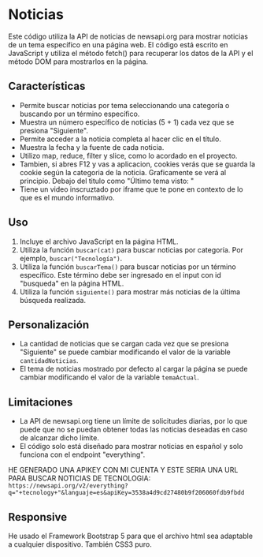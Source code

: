 # Noticias
Este código utiliza la API de noticias de newsapi.org para mostrar noticias de un tema específico en una página web. El código está escrito en JavaScript y utiliza el método fetch() para recuperar los datos de la API y el método DOM para mostrarlos en la página.

## Características
- Permite buscar noticias por tema seleccionando una categoría o buscando por un término específico.
- Muestra un número específico de noticias (5 + 1) cada vez que se presiona "Siguiente".
- Permite acceder a la noticia completa al hacer clic en el título.
- Muestra la fecha y la fuente de cada noticia.
- Utilizo map, reduce, filter y slice, como lo acordado en el proyecto. 
- Tambien, si abres F12 y vas a aplicacion, cookies verás que se guarda la cookie según la categoria de la noticia. Graficamente se verá al principio. Debajo del titulo como "Último tema visto: "
- Tiene un video inscruztado por iframe que te pone en contexto de lo que es el mundo informativo.

## Uso
1. Incluye el archivo JavaScript en la página HTML.
2. Utiliza la función `buscar(cat)` para buscar noticias por categoría. Por ejemplo, `buscar("Tecnología")`.
3. Utiliza la función `buscarTema()` para buscar noticias por un término específico. Este término debe ser ingresado en el input con id "busqueda" en la página HTML.
4. Utiliza la función `siguiente()` para mostrar más noticias de la última búsqueda realizada.
   
## Personalización
- La cantidad de noticias que se cargan cada vez que se presiona "Siguiente" se puede cambiar modificando el valor de la variable `cantidadNoticias`.
- El tema de noticias mostrado por defecto al cargar la página se puede cambiar modificando el valor de la variable `temaActual`.

## Limitaciones
- La API de newsapi.org tiene un límite de solicitudes diarias, por lo que puede que no se puedan obtener todas las noticias deseadas en caso de alcanzar dicho límite.
- El código solo está diseñado para mostrar noticias en español y solo funciona con el endpoint "everything".

HE GENERADO UNA APIKEY CON MI CUENTA Y ESTE SERIA UNA URL PARA BUSCAR NOTICIAS DE TECNOLOGIA:
`https://newsapi.org/v2/everything?q="+tecnology+"&languaje=es&apiKey=3538a4d9cd27480b9f206060fdb9fbdd`

## Responsive
He usado el Framework Bootstrap 5 para que el archivo html sea adaptable a cualquier dispositivo. También CSS3 puro.

